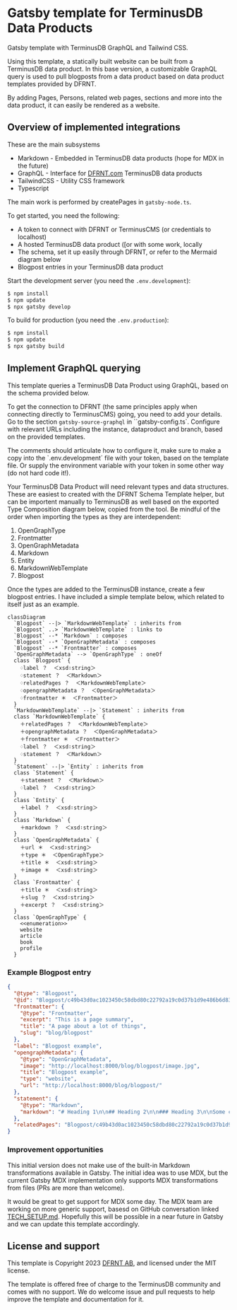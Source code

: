 # Gatsby template for TerminusDB Data Products

Gatsby template with TerminusDB GraphQL and Tailwind CSS.

Using this template, a statically built website can be built from a TerminusDB data product. In this base version, a customizable GraphQL query is used to pull blogposts from a data product based on data product templates provided by DFRNT.

By adding Pages, Persons, related web pages, sections and more into the data product, it can easily be rendered as a website.

## Overview of implemented integrations

These are the main subsystems

* Markdown - Embedded in TerminusDB data products (hope for MDX in the future)
* GraphQL - Interface for [DFRNT.com](https://dfrnt.com) TerminusDB data products
* TailwindCSS - Utility CSS framework
* Typescript

The main work is performed by createPages in `gatsby-node.ts`.

To get started, you need the following:
* A token to connect with DFRNT or TerminusCMS (or credentials to localhost)
* A hosted TerminusDB data product ([or with some work, locally[](https://dfrnt.com/](https://dfrnt.com/blog/2023-02-25-run-terminusdb-on-windows-with-docker/))
* The schema, set it up easily through DFRNT, or refer to the Mermaid diagram below
* Blogpost entries in your TerminusDB data product

Start the development server (you need the `.env.development`):

```sh
$ npm install
$ npm update
$ npx gatsby develop
```

To build for production (you need the `.env.production`):
```sh
$ npm install
$ npm update
$ npx gatsby build
```

## Implement GraphQL querying

This template queries a TerminusDB Data Product using GraphQL, based on the schema provided below. 

To get the connection to DFRNT (the same principles apply when connecting directly to TerminusCMS) going, you need to add your details. Go to the section `gatsby-source-graphql` in ``gatsby-config.ts`. Configure with relevant URLs including the instance, dataproduct and branch, based on the provided templates. 

The comments should articulate how to configure it, make sure to make a copy into the `.env.development´ file with your token, based on the template file. Or supply the environment variable with your token in some other way (do not hard code it!).

Your TerminusDB Data Product will need relevant types and data structures. These are easiest to created with the DFRNT Schema Template helper, but can be importent manually to TerminusDB as well based on the exported Type Composition diagram below, copied from the tool. Be mindful of the order when importing the types as they are interdependent:

1. OpenGraphType
2. Frontmatter
3. OpenGraphMetadata
4. Markdown
5. Entity
6. MarkdownWebTemplate
7. Blogpost

Once the types are added to the TerminusDB instance, create a few blogpost entries. I have included a simple template below, which related to itself just as an example.

```mermaid
classDiagram
  `Blogpost` --|> `MarkdownWebTemplate` : inherits from
  `Blogpost` ..> `MarkdownWebTemplate` : links to
  `Blogpost` --* `Markdown` : composes
  `Blogpost` --* `OpenGraphMetadata` : composes
  `Blogpost` --* `Frontmatter` : composes
  `OpenGraphMetadata` --> `OpenGraphType` : oneOf
  class `Blogpost` {
    ♢label ？  ＜xsd∶string＞
    ♢statement ？  ＜Markdown＞
    ♢relatedPages ？  ＜MarkdownWebTemplate＞
    ♢opengraphMetadata ？  ＜OpenGraphMetadata＞
    ♢frontmatter ＊  ＜Frontmatter＞
  }
  `MarkdownWebTemplate` --|> `Statement` : inherits from
  class `MarkdownWebTemplate` {
    ＋relatedPages ？  ＜MarkdownWebTemplate＞
    ＋opengraphMetadata ？  ＜OpenGraphMetadata＞
    ＋frontmatter ＊  ＜Frontmatter＞
    ♢label ？  ＜xsd∶string＞
    ♢statement ？  ＜Markdown＞
  }
  `Statement` --|> `Entity` : inherits from
  class `Statement` {
    ＋statement ？  ＜Markdown＞
    ♢label ？  ＜xsd∶string＞
  }
  class `Entity` {
    ＋label ？  ＜xsd∶string＞
  }
  class `Markdown` {
    ＋markdown ？  ＜xsd∶string＞
  }
  class `OpenGraphMetadata` {
    ＋url ＊  ＜xsd∶string＞
    ＋type ＊  ＜OpenGraphType＞
    ＋title ＊  ＜xsd∶string＞
    ＋image ＊  ＜xsd∶string＞
  }
  class `Frontmatter` {
    ＋title ＊  ＜xsd∶string＞
    ＋slug ？  ＜xsd∶string＞
    ＋excerpt ？  ＜xsd∶string＞
  }
  class `OpenGraphType` {
    <<enumeration>>
    website
    article
    book
    profile
  }
```

### Example Blogpost entry

```json
{
  "@type": "Blogpost",
  "@id": "Blogpost/c49b43d0ac1023450c58dbd80c22792a19c0d37b1d9e486b6d834686c26c9388",
  "frontmatter": {
    "@type": "Frontmatter",
    "excerpt": "This is a page summary",
    "title": "A page about a lot of things",
    "slug": "blog/blogpost"
  },
  "label": "Blogpost example",
  "opengraphMetadata": {
    "@type": "OpenGraphMetadata",
    "image": "http://localhost:8000/blog/blogpost/image.jpg",
    "title": "Blogpost example",
    "type": "website",
    "url": "http://localhost:8000/blog/blogpost/"
  },
  "statement": {
    "@type": "Markdown",
    "markdown": "# Heading 1\n\n## Heading 2\n\n### Heading 3\n\nSome content\n\n```\nAnd some code\n```"
  },
  "relatedPages": "Blogpost/c49b43d0ac1023450c58dbd80c22792a19c0d37b1d9e486b6d834686c26c9388"
}
```

### Improvement opportunities

This initial version does not make use of the built-in Markdown transformations available in Gatsby. The initial idea was to use MDX, but the current Gatsby MDX implementation only supports MDX transformations from files (PRs are more than welcome).

It would be great to get support for MDX some day. The MDX team are working on more generic support, basesd on GitHub conversation linked [TECH_SETUP.md](./TECH_SETUP.md). Hopefully this will be possible in a near future in Gatsby and we can update this template accordingly.

## License and support

This template is Copyright 2023 [DFRNT AB](https://dfrnt.com), and licensed under the MIT license. 

The template is offered free of charge to the TerminusDB community and comes with no support. We do welcome issue and pull requests to help improve the template and documentation for it.
